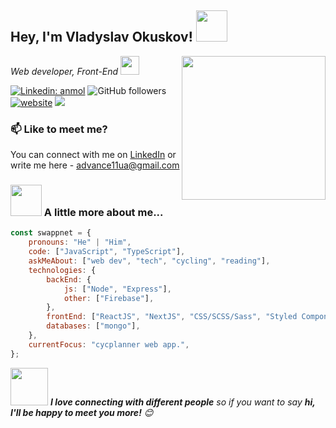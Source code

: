 <h2> Hey, I'm Vladyslav Okuskov! <img src="https://media.giphy.com/media/l3V0CU2FTL0yExOes/giphy.gif" width="50"></h2>
<img align='right' src="https://media.giphy.com/media/cI5Dm6tQyvFM7LWz7J/giphy.gif" width="230">
<p><em>Web developer, Front-End
</a><img src="https://media.giphy.com/media/BoC8optEJjLLz2quuL/giphy.gif" width="30"> 
</em></p>

[![Linkedin: anmol](https://img.shields.io/badge/-swappnet-blue?style=flat-square&logo=Linkedin&logoColor=white&link=https://www.linkedin.com/in/vladokuskov/)](https://www.linkedin.com/in/vladokuskov/)
![GitHub followers](https://img.shields.io/github/followers/swappnet?label=Follow&style=social)
[![website](https://img.shields.io/badge/Website-46a2f1.svg?&style=flat-square&logo=Google-Chrome&logoColor=white&link=http://vladokuskov.xyz/)](http://vladokuskov.xyz/)
![](https://visitor-badge.glitch.me/badge?page_id=swappnet)

### 📫 Like to meet me?

You can connect with me on [LinkedIn](https://www.linkedin.com/in/vladokuskov/) or write me here - advance11ua@gmail.com


### <img src="https://media.giphy.com/media/VgCDAzcKvsR6OM0uWg/giphy.gif" width="50"> A little more about me...  

```javascript
const swappnet = {
    pronouns: "He" | "Him",
    code: ["JavaScript", "TypeScript"],
    askMeAbout: ["web dev", "tech", "cycling", "reading"],
    technologies: {
        backEnd: {
            js: ["Node", "Express"],
            other: ["Firebase"],
        },
        frontEnd: ["ReactJS", "NextJS", "CSS/SCSS/Sass", "Styled Components", "Tailwind", "Redux"],
        databases: ["mongo"],
    },
    currentFocus: "cycplanner web app.",
};
```

<img src="https://media.giphy.com/media/LnQjpWaON8nhr21vNW/giphy.gif" width="60"> <em><b>I love connecting with different people</b> so if you want to say <b>hi, I'll be happy to meet you more!</b> 😊</em>

<!--START_SECTION:waka-->
